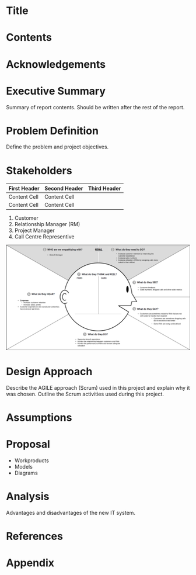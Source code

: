 # Title
# Contents
# Acknowledgements
# Executive Summary
Summary of report contents. Should be written after the rest of the report.

# Problem Definition
Define the problem and project objectives.

# Stakeholders
| First Header  | Second Header | Third Header |
| ------------- | ------------- | ------------ |
| Content Cell  | Content Cell  |
| Content Cell  | Content Cell  |
1. Customer
2. Relationship Manager (RM)
3. Project Manager
4. Call Centre Representive

![Empathy Map - Branch Manager](/assets/Empathy%20Map%20-%20Branch%20Manager.png)

# Design Approach
Describe the AGILE approach (Scrum) used in this project and explain why it was chosen. Outline the Scrum activities used during this project.

# Assumptions
# Proposal

* Workproducts
* Models
* Diagrams

# Analysis
Advantages and disadvantages of the new IT system.

# References
# Appendix
